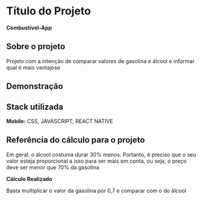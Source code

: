 # Título do Projeto

**Combustível-App**

## Sobre o projeto

Projeto com a intenção de comparar valores de gasolina e álcool e informar qual é mais vantajoso

## Demonstração

## Stack utilizada

**Mobile:** CSS, JAVASCRIPT, REACT NATIVE

## Referência do cálculo para o projeto

Em geral, o álcool costuma durar 30% menos. Portanto, é preciso que o seu valor esteja proporcional a isso para ser mais em conta, ou seja, o preço deve ser menor que 70% da gasolina

**Cálculo Realizado**

Basta multiplicar o valor da gasolina por 0,7 e comparar com o do álcool
